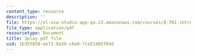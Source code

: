 ```yaml
---
content_type: resource
description: ''
file: https://ol-ocw-studio-app-qa.s3.amazonaws.com/courses/8-701-introduction-to-nuclear-and-particle-physics-fall-2020/1b355850ee729a39c6e07ce51405f84d_YLrCiurZTOE.pdf
file_type: application/pdf
resourcetype: Document
title: 3play pdf file
uid: 1b355850-ee72-9a39-c6e0-7ce51405f84d
---
```


